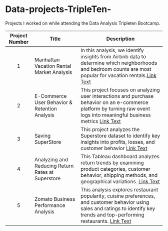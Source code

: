 # Data-projects-TripleTen-
Projects I worked on while attending the Data Analysis Tripleten Bootcamp.


| Project Number | Title | Description |
| :-------------: | ----------------------------|---------------------------|
| 1 | Manhattan Vacation Rental Market Analysis | In this analysis, we identify insights from Airbnb data to determine which neighborhoods and bedroom counts are most popular for vacation rentals.[Link Text](https://docs.google.com/spreadsheets/d/1cmawK205wgfhuAp9TgKRd9Z7vyenO21WL69OXXSOGjQ/edit?usp=sharing)|
| 2 | E-Commerce User Behavior & Retention Analysis | This project focuses on analyzing user interactions and purchase behavior on an e-commerce platform by turning raw event logs into meaningful business metrics [Link Text](https://docs.google.com/spreadsheets/d/1KRBi_O-PjsWiBG9l7uaUC_8qghxU6I1r83PhyRPd1EQ/edit?usp=sharing) |
| 3 | Saving SuperStore | This project analyzes the Superstore dataset to identify key insights into profits, losses, and customer behavior [Link Text](https://public.tableau.com/views/projectT5F/Dashboard3?:language=en-US&publish=yes&:sid=&:redirect=auth&:display_count=n&:origin=viz_share_link) |
| 4 | Analyzing and Reducing Return Rates at Superstore | This Tableau dashboard analyzes return trends by examining product categories, customer behavior, shipping methods, and geographical variations. [Link Text](https://public.tableau.com/views/project6_17411488319310/UnderstandingTheRootCauseofHighReturn?:language=en-US&publish=yes&:sid=&:redirect=auth&:display_count=n&:origin=viz_share_link) |
| 5 | Zomato Business Performance Analysis | This analysis explores restaurant popularity, cuisine preferences, and customer behavior using sales and ratings to identify key trends and top-performing restaurants. [Link Text](https://public.tableau.com/views/ProjectFinal_17429244009450/UnderstandingRestaurantPopularity?:language=en-US&publish=yes&:sid=&:redirect=auth&:display_count=n&:origin=viz_share_link) |
